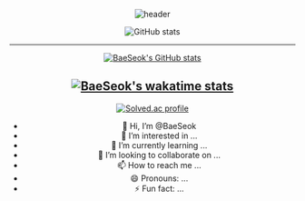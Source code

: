 <div align="center">

![header](https://capsule-render.vercel.app/api?type=waving&color=auto&height=300&section=header&text=BaeSeok&fontSize=90)



![GitHub stats](https://github-readme-stats.vercel.app/api?username=BaeSeok&show_icons=true&theme=radical)

---
</td>
</tr>
<tr>
<td align="center" valign="top" width="58%">

[![BaeSeok's GitHub stats](https://github-readme-stats.vercel.app/api?username=cardroid&count_private=true&show_icons=true&theme=radical)](https://github.com/BaeSeokkim)

[![BaeSeok's wakatime stats](https://github-readme-stats.vercel.app/api/wakatime?username=96edd70f-15d3-4d1e-acdd-7deed78dbe54&layout=compact&theme=radical)](https://github.com/BaeSeokkim)
---

[![Solved.ac profile](http://mazassumnida.wtf/api/v2/generate_badge?boj=qotjr0151)](https://solved.ac/qotjr0151)

- 👋 Hi, I’m @BaeSeok
- 👀 I’m interested in ...
- 🌱 I’m currently learning ...
- 💞️ I’m looking to collaborate on ...
- 📫 How to reach me ...
- 😄 Pronouns: ...
- ⚡ Fun fact: ...

<!---
BaeSeokim/BaeSeokim is a ✨ special ✨ repository because its `README.md` (this file) appears on your GitHub profile.
You can click the Preview link to take a look at your changes.
--->
